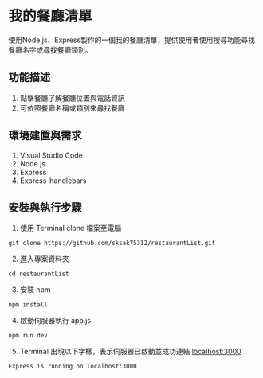 # 我的餐廳清單

使用Node.js、Express製作的一個我的餐廳清單，提供使用者使用搜尋功能尋找餐廳名字或尋找餐廳類別。

## 功能描述
1. 點擊餐廳了解餐廳位置與電話資訊
2. 可依照餐廳名稱或類別來尋找餐廳


## 環境建置與需求

1. Visual Studio Code 
2. Node.js
3. Express
4. Express-handlebars

## 安裝與執行步驟

1. 使用 Terminal clone 檔案至電腦

```
git clone https://github.com/sksak75312/restaurantList.git
```

2. 進入專案資料夾

```
cd restaurantList
```

3. 安裝 npm

```
npm install
```

4. 啟動伺服器執行 app.js

```
npm run dev
```

5. Terminal 出現以下字樣，表示伺服器已啟動並成功連結 [localhost:3000](http://localhost:3000/)

```
Express is running on localhost:3000
```